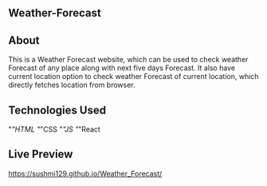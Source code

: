 Weather-Forecast
-----------------------------------------------------------------


About
------------------------------------------------------------------
This is a Weather Forecast website, which can be used to check weather Forecast of any place along with next five days Forecast. It also have current location option to check weather Forecast of current location, which directly fetches location from browser.


Technologies Used
------------------------------------------------------------------
"*"HTML
"*"CSS
"*"JS
"*"React


Live Preview
------------------------------------------------------------------
https://sushmi129.github.io/Weather_Forecast/
